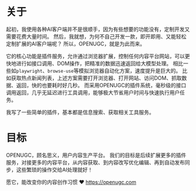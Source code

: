 # 关于
起初，我使用各种AI客户端并不是很顺手，因为有些想要的功能没有，定制开发又需要花费大量时间。
然后，我就想，为何不自己开发一款，即开即用、又能轻松定制扩展的AI客户端呢？
所以，OPENUGC，就是为此而来。

它的核心功能是插件服务，允许通过浏览器扩展，控制任何内容平台网站，可以更快地进行如接口调用、DOM操作，把精准的数据迅速返回给大模型处理。
相比一些如`playwright`、`browse-use`等模拟浏览器自动化方案，速度提升是巨大的。
比如获取热点新闻列表，上述方案需要打开浏览器、打开网站、访问DOM、抓取数据、返回，快的也要耗时好几秒。
而采用OPENUGC的插件系统，毫秒级的接口调用返回，几乎无延迟进行工具调用，能够极大节省用户时间与快速执行用户任务。

我写了一些简单的插件，基本都是信息搜索、获取相关工具服务。

# 目标
OPENUGC，顾名思义，用户内容生产平台。
我们的目标是后续扩展更多的插件服务，对接更多的内容平台，从内容获取、到内容改写优化编辑、再到自动发布同步，这些繁琐的操作交给AI处理就好！

愿它，能改变你的内容创作习惯 ♥
https://openugc.com
